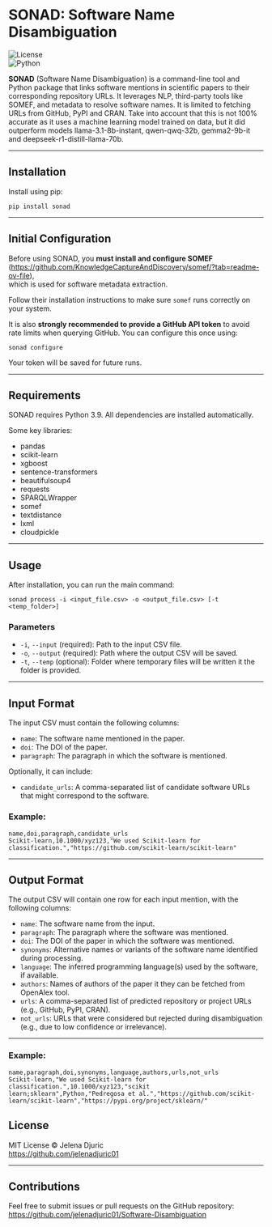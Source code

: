 # SONAD: Software Name Disambiguation

![License](https://img.shields.io/badge/license-MIT-blue.svg)  
![Python](https://img.shields.io/badge/python-3.9-blue.svg)

**SONAD** (Software Name Disambiguation) is a command-line tool and Python package that links software mentions in scientific papers to their corresponding repository URLs. It leverages NLP, third-party tools like SOMEF, and metadata to resolve software names. It is limited to fetching URLs from GitHub, PyPI and CRAN. Take into account that this is not 100% accurate as it uses a machine learning model trained on data, but it did outperform models llama-3.1-8b-instant, qwen-qwq-32b, gemma2-9b-it and deepseek-r1-distill-llama-70b.

---

## Installation

Install using pip:

```
pip install sonad
```


---

## Initial Configuration

Before using SONAD, you **must install and configure SOMEF**  
(https://github.com/KnowledgeCaptureAndDiscovery/somef/?tab=readme-ov-file),  
which is used for software metadata extraction.

Follow their installation instructions to make sure `somef` runs correctly on your system.

It is also **strongly recommended to provide a GitHub API token** to avoid rate limits when querying GitHub. You can configure this once using:

```
sonad configure
```

Your token will be saved for future runs.

---

## Requirements

SONAD requires Python 3.9. All dependencies are installed automatically.

Some key libraries:
- pandas
- scikit-learn
- xgboost
- sentence-transformers
- beautifulsoup4
- requests
- SPARQLWrapper
- somef
- textdistance
- lxml
- cloudpickle

---

## Usage

After installation, you can run the main command:

```
sonad process -i <input_file.csv> -o <output_file.csv> [-t <temp_folder>] 
```

### Parameters

- `-i`, `--input` (required): Path to the input CSV file.
- `-o`, `--output` (required): Path where the output CSV will be saved.
- `-t`, `--temp` (optional): Folder where temporary files will be written it the folder is provided.

---

## Input Format

The input CSV must contain the following columns:

- `name`: The software name mentioned in the paper.
- `doi`: The DOI of the paper.
- `paragraph`: The paragraph in which the software is mentioned.

Optionally, it can include:

- `candidate_urls`: A comma-separated list of candidate software URLs that might correspond to the software.

### Example:

```
name,doi,paragraph,candidate_urls
Scikit-learn,10.1000/xyz123,"We used Scikit-learn for classification.","https://github.com/scikit-learn/scikit-learn"
```

---
## Output Format

The output CSV will contain one row for each input mention, with the following columns:
- `name`: The software name from the input.
- `paragraph`: The paragraph where the software was mentioned.
- `doi`: The DOI of the paper in which the software was mentioned.
- `synonyms`: Alternative names or variants of the software name identified during processing.
- `language`: The inferred programming language(s) used by the software, if available.
- `authors`: Names of authors of the paper it they can be fetched from OpenAlex tool.
- `urls`: A comma-separated list of predicted repository or project URLs (e.g., GitHub, PyPI, CRAN).
- `not_urls`: URLs that were considered but rejected during disambiguation (e.g., due to low confidence or irrelevance).

---

### Example:

```
name,paragraph,doi,synonyms,language,authors,urls,not_urls
Scikit-learn,"We used Scikit-learn for classification.",10.1000/xyz123,"scikit learn;sklearn",Python,"Pedregosa et al.","https://github.com/scikit-learn/scikit-learn","https://pypi.org/project/sklearn/"
```

## License

MIT License © Jelena Djuric  
https://github.com/jelenadjuric01

---

## Contributions

Feel free to submit issues or pull requests on the GitHub repository:  
https://github.com/jelenadjuric01/Software-Disambiguation
